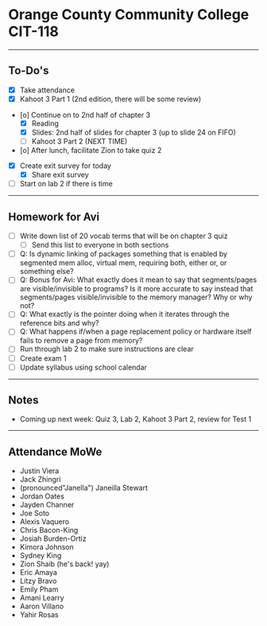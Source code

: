 # Orange County Community College CIT-118

---

## To-Do's

- [x] Take attendance
- [x] Kahoot 3 Part 1 (2nd edition, there will be some review)
- [o] Continue on to 2nd half of chapter 3
    - [x] Reading
    - [x] Slides: 2nd half of slides for chapter 3 (up to slide 24 on FIFO)
    - [ ] Kahoot 3 Part 2 (NEXT TIME)
- [o] After lunch, facilitate Zion to take quiz 2
- [x] Create exit survey for today
    - [x] Share exit survey
- [ ] Start on lab 2 if there is time

---

## Homework for Avi

- [ ] Write down list of 20 vocab terms that will be on chapter 3 quiz
    - [ ] Send this list to everyone in both sections
- [ ] Q: Is dynamic linking of packages something that is enabled by segmented mem alloc, virtual mem, requiring both, either or, or something else?
- [ ] Q: Bonus for Avi: What exactly does it mean to say that segments/pages are visible/invisible to programs? Is it more accurate to say instead that segments/pages visible/invisible to the memory manager? Why or why not?
- [ ] Q: What exactly is the pointer doing when it iterates through the reference bits and why?
- [ ] Q: What happens if/when a page replacement policy or hardware itself fails to remove a page from memory?
- [ ] Run through lab 2 to make sure instructions are clear
- [ ] Create exam 1
- [ ] Update syllabus using school calendar

---

## Notes

- Coming up next week: Quiz 3, Lab 2, Kahoot 3 Part 2, review for Test 1

---

## Attendance MoWe

- Justin Viera
- Jack Zhingri
- (pronounced"Janella") Janeilla Stewart
- Jordan Oates
- Jayden Channer
- Joe Soto
- Alexis Vaquero
- Chris Bacon-King
- Josiah Burden-Ortiz
- Kimora Johnson
- Sydney King
- Zion Shaib (he's back! yay)
- Eric Amaya
- Litzy Bravo
- Emily Pham
- Amani Learry
- Aaron Villano
- Yahir Rosas